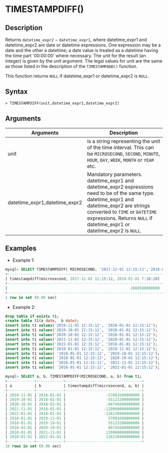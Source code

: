 # **TIMESTAMPDIFF()**

## **Description**

Returns `datetime_expr2` − `datetime_expr1`, where datetime_expr1 and datetime_expr2 are date or datetime expressions. One expression may be a date and the other a datetime; a date value is treated as a datetime having the time part '00:00:00' where necessary. The unit for the result (an integer) is given by the unit argument. The legal values for unit are the same as those listed in the description of the `TIMESTAMPADD()` function.

This function returns `NULL` if datetime_expr1 or datetime_expr2 is `NULL`.

## **Syntax**

```
> TIMESTAMPDIFF(unit,datetime_expr1,datetime_expr2)
```

## **Arguments**

|  Arguments   | Description  |
|  ----  | ----  |
| unit| is a string representing the unit of the time interval. This can be `MICROSECOND`, `SECOND`, `MINUTE`, `HOUR`, `DAY`, `WEEK`, `MONTH` or `YEAR` etc. |
| datetime_expr1,datetime_expr2 | Mandatory parameters. datetime_expr1 and datetime_expr2 expressions need to be of the same type. datetime_expr1 and datetime_expr2 are strings converted to `TIME` or `DATETIME` expressions. Returns `NULL` if datetime_expr1 or datetime_expr2 is `NULL`. |

## **Examples**

- Example 1:

```sql
mysql> SELECT TIMESTAMPDIFF( MICROSECOND, '2017-12-01 12:15:12','2018-01-01 7:18:20');
+---------------------------------------------------------------------+
| timestampdiff(microsecond, 2017-12-01 12:15:12, 2018-01-01 7:18:20) |
+---------------------------------------------------------------------+
|                                                       2660588000000 |
+---------------------------------------------------------------------+
1 row in set (0.00 sec)
```

- Example 2:

```sql
drop table if exists t1;
create table t1(a date,  b date);
insert into t1 values('2019-11-01 12:15:12', '2018-01-01 12:15:12');
insert into t1 values('2019-10-01 12:15:12', '2018-01-01 12:15:12');
insert into t1 values('2020-10-01 12:15:12', '2018-01-01 12:15:12');
insert into t1 values('2021-11-01 12:15:12', '2018-01-01 12:15:12');
insert into t1 values('2022-01-01 12:15:12', '2018-01-01 12:15:12');
insert into t1 values('2018-01-01 12:15:12', '2019-11-01 12:15:12');
insert into t1 values( '2018-01-01 12:15:12', '2019-10-01 12:15:12');
insert into t1 values( '2018-01-01 12:15:12', '2020-10-01 12:15:12');
insert into t1 values( '2018-01-01 12:15:12', '2021-11-01 12:15:12');
insert into t1 values( '2018-01-01 12:15:12', '2022-01-01 12:15:12');

mysql> SELECT a, b, TIMESTAMPDIFF(MICROSECOND, a, b) from t1;
+------------+------------+----------------------------------+
| a          | b          | timestampdiff(microsecond, a, b) |
+------------+------------+----------------------------------+
| 2019-11-01 | 2018-01-01 |                  -57801600000000 |
| 2019-10-01 | 2018-01-01 |                  -55123200000000 |
| 2020-10-01 | 2018-01-01 |                  -86745600000000 |
| 2021-11-01 | 2018-01-01 |                 -120960000000000 |
| 2022-01-01 | 2018-01-01 |                 -126230400000000 |
| 2018-01-01 | 2019-11-01 |                   57801600000000 |
| 2018-01-01 | 2019-10-01 |                   55123200000000 |
| 2018-01-01 | 2020-10-01 |                   86745600000000 |
| 2018-01-01 | 2021-11-01 |                  120960000000000 |
| 2018-01-01 | 2022-01-01 |                  126230400000000 |
+------------+------------+----------------------------------+
10 rows in set (0.00 sec)
```
